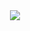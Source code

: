 <div height="180" width="750" align="center" display="flex">
  <img object-fit="fill" src="https://i.pinimg.com/736x/a5/24/81/a52481f96baf9e6d9bbe9f40729c7346.jpg"/>
</div>
